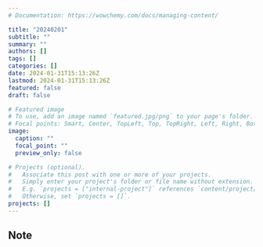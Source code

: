 ```yaml
---
# Documentation: https://wowchemy.com/docs/managing-content/

title: "20240201"
subtitle: ""
summary: ""
authors: []
tags: []
categories: []
date: 2024-01-31T15:13:26Z
lastmod: 2024-01-31T15:13:26Z
featured: false
draft: false

# Featured image
# To use, add an image named `featured.jpg/png` to your page's folder.
# Focal points: Smart, Center, TopLeft, Top, TopRight, Left, Right, BottomLeft, Bottom, BottomRight.
image:
  caption: ""
  focal_point: ""
  preview_only: false

# Projects (optional).
#   Associate this post with one or more of your projects.
#   Simply enter your project's folder or file name without extension.
#   E.g. `projects = ["internal-project"]` references `content/project/deep-learning/index.md`.
#   Otherwise, set `projects = []`.
projects: []
---
```


## Note

